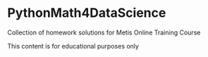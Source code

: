# PythonMath4DataScience
Collection of homework solutions for Metis Online Training Course

This content is for educational purposes only
